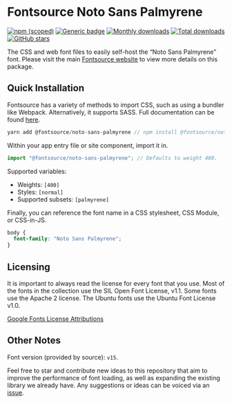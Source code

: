 # Fontsource Noto Sans Palmyrene

[![npm (scoped)](https://img.shields.io/npm/v/@fontsource/noto-sans-palmyrene?color=brightgreen)](https://www.npmjs.com/package/@fontsource/noto-sans-palmyrene) [![Generic badge](https://img.shields.io/badge/fontsource-passing-brightgreen)](https://github.com/fontsource/fontsource) [![Monthly downloads](https://badgen.net/npm/dm/@fontsource/noto-sans-palmyrene)](https://github.com/fontsource/fontsource) [![Total downloads](https://badgen.net/npm/dt/@fontsource/noto-sans-palmyrene)](https://github.com/fontsource/fontsource) [![GitHub stars](https://img.shields.io/github/stars/fontsource/fontsource.svg?style=social&label=Star)](https://github.com/fontsource/fontsource/stargazers)

The CSS and web font files to easily self-host the “Noto Sans Palmyrene” font. Please visit the main [Fontsource website](https://fontsource.org/fonts/noto-sans-palmyrene) to view more details on this package.

## Quick Installation

Fontsource has a variety of methods to import CSS, such as using a bundler like Webpack. Alternatively, it supports SASS. Full documentation can be found [here](https://fontsource.org/docs/introduction).

```javascript
yarn add @fontsource/noto-sans-palmyrene // npm install @fontsource/noto-sans-palmyrene
```

Within your app entry file or site component, import it in.

```javascript
import "@fontsource/noto-sans-palmyrene"; // Defaults to weight 400.
```

Supported variables:

- Weights: `[400]`
- Styles: `[normal]`
- Supported subsets: `[palmyrene]`

Finally, you can reference the font name in a CSS stylesheet, CSS Module, or CSS-in-JS.

```css
body {
  font-family: "Noto Sans Palmyrene";
}
```

## Licensing

It is important to always read the license for every font that you use.
Most of the fonts in the collection use the SIL Open Font License, v1.1. Some fonts use the Apache 2 license. The Ubuntu fonts use the Ubuntu Font License v1.0.

[Google Fonts License Attributions](https://fonts.google.com/attribution)

## Other Notes

Font version (provided by source): `v15`.

Feel free to star and contribute new ideas to this repository that aim to improve the performance of font loading, as well as expanding the existing library we already have. Any suggestions or ideas can be voiced via an [issue](https://github.com/fontsource/fontsource/issues).
